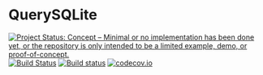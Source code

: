 # QuerySQLite

[![Project Status: Concept – Minimal or no implementation has been done yet, or the repository is only intended to be a limited example, demo, or proof-of-concept.](https://www.repostatus.org/badges/latest/concept.svg)](https://www.repostatus.org/#concept)
[![Build Status](https://travis-ci.org/queryverse/QuerySQLite.jl.svg?branch=master)](https://travis-ci.org/queryverse/QuerySQLite.jl)
[![Build status](https://ci.appveyor.com/api/projects/status/vluand1dj4x7i3iy/branch/master?svg=true)](https://ci.appveyor.com/project/queryverse/querysqlite-jl/branch/master)
[![codecov.io](http://codecov.io/github/queryverse/QuerySQLite.jl/coverage.svg?branch=master)](http://codecov.io/github/queryverse/QuerySQLite.jl?branch=master)
